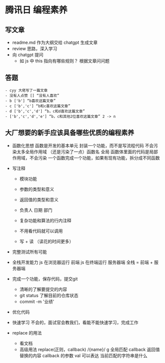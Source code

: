 # 腾讯日    编程素养
## 写文章
- readme.md 作为大纲交给 chatgpt 生成文章
- review 思路，深入学习
- 向 chatgpt 提问
    - 如 js 中 this 指向有哪些规则？
根据文章问问题


## 答题
    - cyy 大佬写了一篇文章
    - 没有人点赞 [] “没有人喜欢”
    - b ['b'] “b喜欢这篇文章”
    - c ['b','c'] “b和c喜欢这篇文章”
    - d ['b','c','d'] “b，c和d喜欢这篇文章”
    - ['b','c','d','e'] “b，c和其他2位喜欢这篇文章” 2 -> n


## 大厂想要的新手应该具备哪些优质的编程素养
- 函数化思想
    函数是开发的基本单元  封装一个功能，而不是写流程代码
        不会污染太多全局作用域
            （还是污染了一点）函数名 全局
            函数体里面的代码是局部作用域，不会污染
        一个函数完成一个功能，如果有现有功能，拆分成不同函数
- 写注释
    - 模块功能
    - 参数的类型和意义
    - 返回值的类型和意义
    - 负责人 日期 部门 
    - 复杂功能和算法的行内注释

    - 不用看代码就可以调用
    - 写 + 读 （读花的时间更多）

- 完整测试所有可能
- 全栈开发能力
    js 在浏览器运行 前端
    js 在终端运行   服务器端
    全栈 = 前端 + 服务器端

- 完成一个功能，保存代码，提交git
    - 清晰的了解要提交的内容
    - git status    了解目前的仓库状态
    - commit -m '业绩'

- 优化代码
- 快速学习
    不会的，面试官会教我们，看能不能快速学习，完成工作

- replace 的用法
    - 看文档
    - 高级用法
        replace(正则，callback)
        /{name}/ g 全局匹配
        callback 返回值 替换的内容
        callback 的参数 val 可以表达 当前匹配的字符串是什么